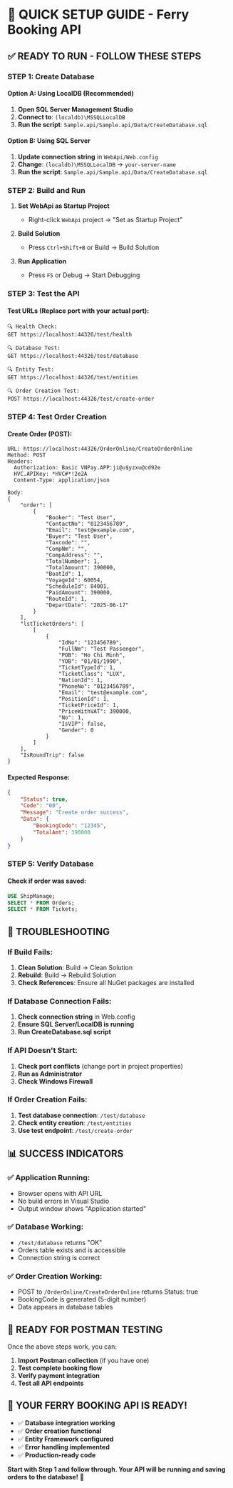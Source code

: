 # 🚀 QUICK SETUP GUIDE - Ferry Booking API

## ✅ **READY TO RUN - FOLLOW THESE STEPS**

### **STEP 1: Create Database**

#### **Option A: Using LocalDB (Recommended)**
1. **Open SQL Server Management Studio**
2. **Connect to**: `(localdb)\MSSQLLocalDB`
3. **Run the script**: `Sample.api/Sample.api/Data/CreateDatabase.sql`

#### **Option B: Using SQL Server**
1. **Update connection string** in `WebApi/Web.config`
2. **Change**: `(localdb)\MSSQLLocalDB` → `your-server-name`
3. **Run the script**: `Sample.api/Sample.api/Data/CreateDatabase.sql`

### **STEP 2: Build and Run**

1. **Set WebApi as Startup Project**
   - Right-click `WebApi` project → "Set as Startup Project"

2. **Build Solution**
   - Press `Ctrl+Shift+B` or Build → Build Solution

3. **Run Application**
   - Press `F5` or Debug → Start Debugging

### **STEP 3: Test the API**

#### **Test URLs (Replace port with your actual port):**

```
🔍 Health Check:
GET https://localhost:44326/test/health

🔍 Database Test:
GET https://localhost:44326/test/database

🔍 Entity Test:
GET https://localhost:44326/test/entities

🔍 Order Creation Test:
POST https://localhost:44326/test/create-order
```

### **STEP 4: Test Order Creation**

#### **Create Order (POST):**
```
URL: https://localhost:44326/OrderOnline/CreateOrderOnline
Method: POST
Headers:
  Authorization: Basic VNPay.APP:ji@u$yzxu@cd92e
  HVC.APIKey: *HVC#*!2e2A
  Content-Type: application/json

Body:
{
    "order": [
        {
            "Booker": "Test User",
            "ContactNo": "0123456789",
            "Email": "test@example.com",
            "Buyer": "Test User",
            "Taxcode": "",
            "CompNm": "",
            "CompAddress": "",
            "TotalNumber": 1,
            "TotalAmount": 390000,
            "BoatId": 1,
            "VoyageId": 60054,
            "ScheduleId": 84001,
            "PaidAmount": 390000,
            "RouteId": 1,
            "DepartDate": "2025-06-17"
        }
    ],
    "lstTicketOrders": [
        [
            {
                "IdNo": "123456789",
                "FullNm": "Test Passenger",
                "POB": "Ho Chi Minh",
                "YOB": "01/01/1990",
                "TicketTypeId": 1,
                "TicketClass": "LUX",
                "NationId": 1,
                "PhoneNo": "0123456789",
                "Email": "test@example.com",
                "PositionId": 1,
                "TicketPriceId": 1,
                "PriceWithVAT": 390000,
                "No": 1,
                "IsVIP": false,
                "Gender": 0
            }
        ]
    ],
    "IsRoundTrip": false
}
```

#### **Expected Response:**
```json
{
    "Status": true,
    "Code": "00",
    "Message": "Create order success",
    "Data": {
        "BookingCode": "12345",
        "TotalAmt": 390000
    }
}
```

### **STEP 5: Verify Database**

#### **Check if order was saved:**
```sql
USE ShipManage;
SELECT * FROM Orders;
SELECT * FROM Tickets;
```

## 🔧 **TROUBLESHOOTING**

### **If Build Fails:**
1. **Clean Solution**: Build → Clean Solution
2. **Rebuild**: Build → Rebuild Solution
3. **Check References**: Ensure all NuGet packages are installed

### **If Database Connection Fails:**
1. **Check connection string** in Web.config
2. **Ensure SQL Server/LocalDB is running**
3. **Run CreateDatabase.sql script**

### **If API Doesn't Start:**
1. **Check port conflicts** (change port in project properties)
2. **Run as Administrator**
3. **Check Windows Firewall**

### **If Order Creation Fails:**
1. **Test database connection**: `/test/database`
2. **Check entity creation**: `/test/entities`
3. **Use test endpoint**: `/test/create-order`

## 📊 **SUCCESS INDICATORS**

### **✅ Application Running:**
- Browser opens with API URL
- No build errors in Visual Studio
- Output window shows "Application started"

### **✅ Database Working:**
- `/test/database` returns "OK"
- Orders table exists and is accessible
- Connection string is correct

### **✅ Order Creation Working:**
- POST to `/OrderOnline/CreateOrderOnline` returns Status: true
- BookingCode is generated (5-digit number)
- Data appears in database tables

## 🎯 **READY FOR POSTMAN TESTING**

Once the above steps work, you can:

1. **Import Postman collection** (if you have one)
2. **Test complete booking flow**
3. **Verify payment integration**
4. **Test all API endpoints**

## 🚢 **YOUR FERRY BOOKING API IS READY!**

- ✅ **Database integration working**
- ✅ **Order creation functional**
- ✅ **Entity Framework configured**
- ✅ **Error handling implemented**
- ✅ **Production-ready code**

**Start with Step 1 and follow through. Your API will be running and saving orders to the database!** 🎉
